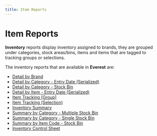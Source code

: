 ```yaml
---
title: Item Reports
---
```


# Item Reports


**Inventory** reports display inventory  assigned to brands, they are grouped under categories, stock areas/bins,  items and items that are tagged to tracking groups or selections.


The inventory reports that are available in **Everest** are:

- [Detail  by Brand]({{site.rpt_chm}}/everest-reports/inventory/detail_by_brand_serialized_.html)
- [Detail  by Category - Entry Date (Serialized)]({{site.rpt_chm}}/everest-reports/inventory/detail_by_category_entry_date_serialized_.html)
- [Detail  by Category - Stock Bin ]({{site.rpt_chm}}/everest-reports/inventory/detail_by_category_stock_area_serialized_.html)
- [Detail  by Item - Entry Date (Serialized)]({{site.rpt_chm}}/everest-reports/inventory/detail_by_item_entry_date_serialized_.html)
- [Item  Tracking (Group)]({{site.rpt_chm}}/everest-reports/inventory/item_tracking_group_.html)
- [Item  Tracking (Selection)]({{site.rpt_chm}}/everest-reports/inventory/item_tracking_selection_.html)
- [Inventory  Summary]({{site.rpt_chm}}/everest-reports/inventory/summary_by_item_code.html)
- [Summary  by Category - Multiple Stock Bin]({{site.rpt_chm}}/everest-reports/inventory/summary_by_category_multiple_stock_area.html)
- [Summary  by Category - Single Stock Bin]({{site.rpt_chm}}/everest-reports/inventory/summary_by_category_single_stock_area.html)
- [Summary  by Item Code - Stock Bin]({{site.rpt_chm}}/everest-reports/inventory/summary_by_item_code_stock_area.html)
- [Inventory  Control Sheet]({{site.rpt_chm}}/everest-reports/inventory/inventory_control_sheet_report.html)

